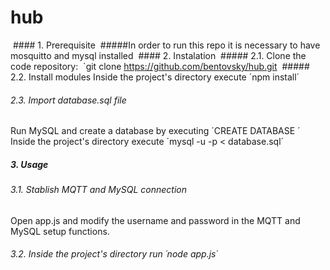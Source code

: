 # hub

 #### 1. Prerequisite
 #####In order to run this repo it is necessary to have mosquitto and mysql installed
 #### 2. Instalation
 ##### 2.1. Clone the code repository:
 `git clone https://github.com/bentovsky/hub.git
 ##### 2.2. Install modules
Inside the project's directory execute ´npm install´
###### 2.3. Import database.sql file
Run MySQL and create a database by executing ´CREATE DATABASE <databasename>´
Inside the project's directory execute ´mysql -u <username> -p <databasename> < database.sql´
##### 3. Usage
###### 3.1. Stablish MQTT and MySQL connection
Open app.js and modify the username and password in the MQTT and MySQL setup functions.
###### 3.2. Inside the project's directory run ´node app.js´
